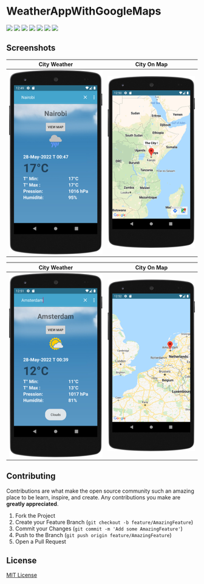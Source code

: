 # WeatherAppWithGoogleMaps
>

![](https://img.shields.io/badge/license-MIT-blue)
![](https://img.shields.io/badge/version-1.0.0-orange)
![](https://img.shields.io/badge/appcompat-1.0.2-green)
![](https://img.shields.io/badge/constraintlayout-1.1.3-purple)
![](https://img.shields.io/badge/volley-1.2.0-red)
![](https://img.shields.io/badge/play_services_maps-16.1.0-green)
![](https://img.shields.io/badge/play_services_location-2.8.0-orange)


## Screenshots
| City Weather | City On Map |
| :---: | :---: |
| ![](1.png) | ![](2.png) |

| City Weather | City On Map |
| :---: | :---: |
| ![](3.png) | ![](4.png) |



## Contributing

Contributions are what make the open source community such an amazing place to be learn, inspire, and create. Any contributions you make are **greatly appreciated**.

1. Fork the Project
2. Create your Feature Branch (`git checkout -b feature/AmazingFeature`)
3. Commit your Changes (`git commit -m 'Add some AmazingFeature'`)
4. Push to the Branch (`git push origin feature/AmazingFeature`)
5. Open a Pull Request

## License
[MIT License](https://choosealicense.com/licenses/mit/)
